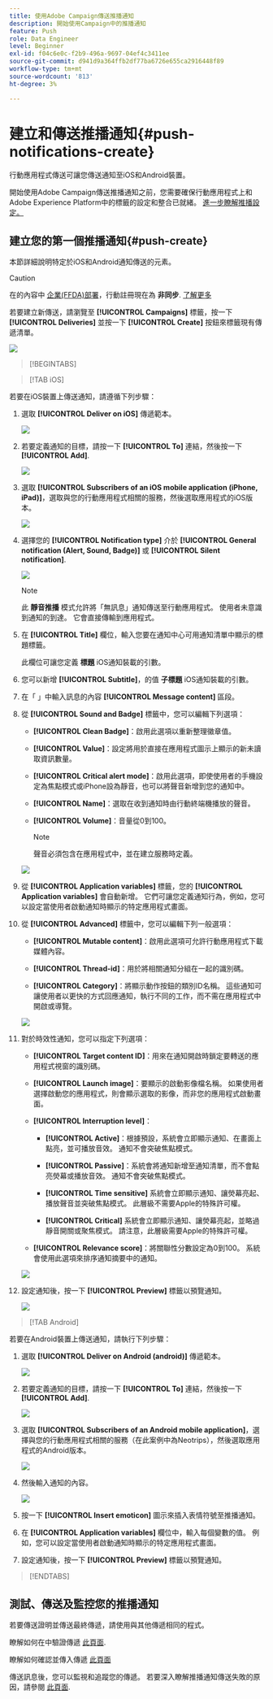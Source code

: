 ```yaml
---
title: 使用Adobe Campaign傳送推播通知
description: 開始使用Campaign中的推播通知
feature: Push
role: Data Engineer
level: Beginner
exl-id: f04c6e0c-f2b9-496a-9697-04ef4c3411ee
source-git-commit: d941d9a364ffb2df77ba6726e655ca2916448f89
workflow-type: tm+mt
source-wordcount: '813'
ht-degree: 3%

---
```


# 建立和傳送推播通知{#push-notifications-create}

行動應用程式傳送可讓您傳送通知至iOS和Android裝置。

開始使用Adobe Campaign傳送推播通知之前，您需要確保行動應用程式上和Adobe Experience Platform中的標籤的設定和整合已就緒。 [進一步瞭解推播設定。](push-settings.md)

## 建立您的第一個推播通知{#push-create}

本節詳細說明特定於iOS和Android通知傳送的元素。

>[!CAUTION]
>
>在的內容中 [企業(FFDA)部署](../architecture/enterprise-deployment.md)，行動註冊現在為 **非同步**. [了解更多](../architecture/staging.md)

若要建立新傳送，請瀏覽至 **[!UICONTROL Campaigns]** 標籤，按一下 **[!UICONTROL Deliveries]** 並按一下 **[!UICONTROL Create]** 按鈕來標籤現有傳遞清單。

![](assets/delivery_step_1.png)

>[!BEGINTABS]

>[!TAB iOS]

若要在iOS裝置上傳送通知，請遵循下列步驟：

1. 選取 **[!UICONTROL Deliver on iOS]** 傳遞範本。

   ![](assets/push_ios_1.png)

1. 若要定義通知的目標，請按一下 **[!UICONTROL To]** 連結，然後按一下 **[!UICONTROL Add]**.

   ![](assets/push_ios_2.png)

1. 選取 **[!UICONTROL Subscribers of an iOS mobile application (iPhone, iPad)]**，選取與您的行動應用程式相關的服務，然後選取應用程式的iOS版本。

   ![](assets/push_ios_3.png)

1. 選擇您的 **[!UICONTROL Notification type]** 介於 **[!UICONTROL General notification (Alert, Sound, Badge)]** 或 **[!UICONTROL Silent notification]**.

   ![](assets/push_ios_4.png)

   >[!NOTE]
   >
   >此 **靜音推播** 模式允許將「無訊息」通知傳送至行動應用程式。 使用者未意識到通知的到達。 它會直接傳輸到應用程式。

1. 在 **[!UICONTROL Title]** 欄位，輸入您要在通知中心可用通知清單中顯示的標題標籤。

   此欄位可讓您定義 **標題** iOS通知裝載的引數。

1. 您可以新增 **[!UICONTROL Subtitle]**，的值 **子標題** iOS通知裝載的引數。

1. 在「 」中輸入訊息的內容 **[!UICONTROL Message content]** 區段。

1. 從 **[!UICONTROL Sound and Badge]** 標籤中，您可以編輯下列選項：

   * **[!UICONTROL Clean Badge]**：啟用此選項以重新整理徽章值。

   * **[!UICONTROL Value]**：設定將用於直接在應用程式圖示上顯示的新未讀取資訊數量。

   * **[!UICONTROL Critical alert mode]**：啟用此選項，即使使用者的手機設定為焦點模式或iPhone設為靜音，也可以將聲音新增到您的通知中。

   * **[!UICONTROL Name]**：選取在收到通知時由行動終端機播放的聲音。

   * **[!UICONTROL Volume]**：音量從0到100。

     >[!NOTE]
     > 
     >聲音必須包含在應用程式中，並在建立服務時定義。
     >

   ![](assets/push_ios_5.png)

1. 從 **[!UICONTROL Application variables]** 標籤，您的 **[!UICONTROL Application variables]** 會自動新增。 它們可讓您定義通知行為，例如，您可以設定當使用者啟動通知時顯示的特定應用程式畫面。

1. 從 **[!UICONTROL Advanced]** 標籤中，您可以編輯下列一般選項：

   * **[!UICONTROL Mutable content]**：啟用此選項可允許行動應用程式下載媒體內容。

   * **[!UICONTROL Thread-id]**：用於將相關通知分組在一起的識別碼。

   * **[!UICONTROL Category]**：將顯示動作按鈕的類別ID名稱。 這些通知可讓使用者以更快的方式回應通知，執行不同的工作，而不需在應用程式中開啟或導覽。

   ![](assets/push_ios_6.png)

1. 對於時效性通知，您可以指定下列選項：

   * **[!UICONTROL Target content ID]**：用來在通知開啟時鎖定要轉送的應用程式視窗的識別碼。

   * **[!UICONTROL Launch image]**：要顯示的啟動影像檔名稱。 如果使用者選擇啟動您的應用程式，則會顯示選取的影像，而非您的應用程式啟動畫面。

   * **[!UICONTROL Interruption level]**：

      * **[!UICONTROL Active]**：根據預設，系統會立即顯示通知、在畫面上點亮，並可播放音效。 通知不會突破焦點模式。

      * **[!UICONTROL Passive]**：系統會將通知新增至通知清單，而不會點亮熒幕或播放音效。 通知不會突破焦點模式。

      * **[!UICONTROL Time sensitive]** 系統會立即顯示通知、讓熒幕亮起、播放聲音並突破焦點模式。 此層級不需要Apple的特殊許可權。

      * **[!UICONTROL Critical]** 系統會立即顯示通知、讓熒幕亮起，並略過靜音開關或聚焦模式。 請注意，此層級需要Apple的特殊許可權。

   * **[!UICONTROL Relevance score]**：將關聯性分數設定為0到100。 系統會使用此選項來排序通知摘要中的通知。

   ![](assets/push_ios_7.png)

1. 設定通知後，按一下 **[!UICONTROL Preview]** 標籤以預覽通知。

   ![](assets/push-ios-preview.png)


>[!TAB Android]

若要在Android裝置上傳送通知，請執行下列步驟：

1. 選取 **[!UICONTROL Deliver on Android (android)]** 傳遞範本。

   ![](assets/push-template-android.png)

1. 若要定義通知的目標，請按一下 **[!UICONTROL To]** 連結，然後按一下 **[!UICONTROL Add]**.

   ![](assets/push-android-select-target.png)

1. 選取 **[!UICONTROL Subscribers of an Android mobile application]**，選擇與您的行動應用程式相關的服務（在此案例中為Neotrips），然後選取應用程式的Android版本。

   ![](assets/push-android-subscribers.png)

1. 然後輸入通知的內容。

   ![](assets/push-android-content.png)

1. 按一下 **[!UICONTROL Insert emoticon]** 圖示來插入表情符號至推播通知。

1. 在 **[!UICONTROL Application variables]** 欄位中，輸入每個變數的值。 例如，您可以設定當使用者啟動通知時顯示的特定應用程式畫面。

1. 設定通知後，按一下 **[!UICONTROL Preview]** 標籤以預覽通知。

   <!--![](assets/push-android-preview.png)-->

>[!ENDTABS]

## 測試、傳送及監控您的推播通知

若要傳送證明並傳送最終傳遞，請使用與其他傳遞相同的程式。

瞭解如何在中驗證傳遞 [此頁面](preview-and-proof.md).

瞭解如何確認並傳入傳遞 [此頁面](send.md)

傳送訊息後，您可以監視和追蹤您的傳遞。 若要深入瞭解推播通知傳送失敗的原因，請參閱 [此頁面](delivery-failures.md#push-error-types).

